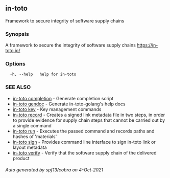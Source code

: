 ## in-toto

Framework to secure integrity of software supply chains

### Synopsis

A framework to secure the integrity of software supply chains https://in-toto.io/

### Options

```
  -h, --help   help for in-toto
```

### SEE ALSO

* [in-toto completion](in-toto_completion.md)	 - Generate completion script
* [in-toto gendoc](in-toto_gendoc.md)	 - Generate in-toto-golang's help docs
* [in-toto key](in-toto_key.md)	 - Key management commands
* [in-toto record](in-toto_record.md)	 - Creates a signed link metadata file in two steps, in order to provide
              evidence for supply chain steps that cannot be carried out by a single command
* [in-toto run](in-toto_run.md)	 - Executes the passed command and records paths and hashes of 'materials'
* [in-toto sign](in-toto_sign.md)	 - Provides command line interface to sign in-toto link or layout metadata
* [in-toto verify](in-toto_verify.md)	 - Verify that the software supply chain of the delivered product

###### Auto generated by spf13/cobra on 4-Oct-2021
